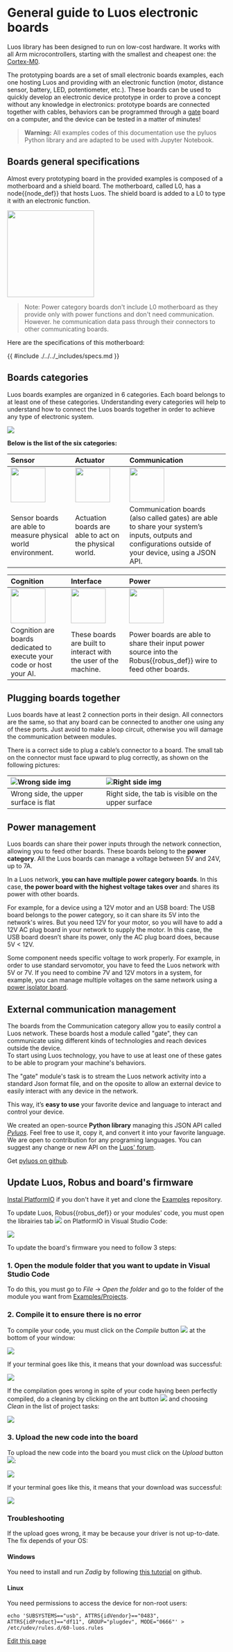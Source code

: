 # General guide to Luos electronic boards

Luos library has been designed to run on low-cost hardware. It works with all Arm microcontrollers, starting with the smallest and cheapest one: the <a href="https://developer.arm.com/ip-products/processors/cortex-m/cortex-m0" target="_blank">Cortex-M0</a>. 

The prototyping boards are a set of small electronic boards examples, each one hosting Luos and providing with an electronic function (motor, distance sensor, battery, LED, potentiometer, etc.). These boards can be used to quickly develop an electronic device prototype in order to prove a concept without any knowledge in electronics: prototype boards are connected together with cables, behaviors can be programmed through a [gate]({{boards_path}}/usb.md) board on a computer, and the device can be tested in a matter of minutes!

> **Warning:** All examples codes of this documentation use the pyluos Python library and are adapted to be used with Jupyter Notebook.

## Boards general specifications
Almost every prototyping board in the provided examples is composed of a motherboard and a shield board. The motherboard, called L0, has a <span class="cust_tooltip">node<span class="cust_tooltiptext">{{node_def}}</span></span> that hosts Luos. The shield board is added to a L0 to type it with an electronic function.

<img src="{{img_path}}/assembly.png" height="200px" />

> Note: Power category boards don't include L0 motherboard as they provide only with power functions and don't need communication. However. he communication data pass through their connectors to other communicating boards.

Here are the specifications of this motherboard:

{{ #include ./../../_includes/specs.md }}

## Boards categories
Luos boards examples are organized in 6 categories. Each board belongs to at least one of these categories. Understanding every categories will help to understand how to connect the Luos boards together in order to achieve any type of electronic system.

<img src="{{img_path}}/boards_example.png" height="" />

**Below is the list of the six categories:**

|Sensor|Actuator|Communication|
|:-|:-|:-|
|<img src="{{img_path}}/sticker-sensor.png" height="80" />|<img src="{{img_path}}/sticker-actuation.png" height="80" />|<img src="{{img_path}}/sticker-communication.png" height="80" />|
|Sensor boards are able to measure physical world environment.|Actuation boards are able to act on the physical world.|Communication boards (also called gates) are able to share your system’s inputs, outputs and configurations outside of your device, using a JSON API.|

|Cognition|Interface|Power|
|:-|:-|:-|
|<img src="{{img_path}}/sticker-cognition.png" height="80" />|<img src="{{img_path}}/sticker-interface.png" height="80" />|<img src="{{img_path}}/sticker-power.png" height="80" />|
|Cognition are boards dedicated to execute your code or host your AI.|These boards are built to interact with the user of the machine.|Power boards are able to share their input power source into the <span class="cust_tooltip">Robus<span class="cust_tooltiptext">{{robus_def}}</span></span> wire to feed other boards.|

<a name="plug"></a>
## Plugging boards together
Luos boards have at least 2 connection ports in their design. All connectors are the same, so that any board can be connected to another one using any of these ports. Just avoid to make a loop circuit, otherwise you will damage the communication between modules.

There is a correct side to plug a cable’s connector to a board. The small tab on the connector must face upward to plug correctly, as shown on the following pictures:

|![Wrong side img]({{img_path}}/plug-no.png)|![Right side img]({{img_path}}/plug-yes.png)|
|:-|:-|
|Wrong side, the upper surface is flat|Right side, the tab is visible on the upper surface|

## Power management
Luos boards can share their power inputs through the network connection, allowing you to feed other boards. These boards belong to the **power category**.
All the Luos boards can manage a voltage between 5V and 24V, up to 7A.

In a Luos network, **you can have multiple power category boards**. In this case, **the power board with the highest voltage takes over** and shares its power with other boards.

For example, for a device using a 12V motor and an USB board: The USB board belongs to the power category, so it can share its 5V into the network's wires. But you need 12V for your motor, so you will have to add a 12V AC plug board in your network to supply the motor. In this case, the USB board doesn’t share its power, only the AC plug board does, because 5V < 12V.

Some component needs specific voltage to work properly. For example, in order to use standard servomotor, you have to feed the Luos network with 5V or 7V. If you need to combine 7V and 12V motors in a system, for example, you can manage multiple voltages on the same network using a [power isolator board]({{boards_path}}/power-isolator.md).

## External communication management
The boards from the Communication category allow you to easily control a Luos network. These boards host a module called "gate", they can communicate using different kinds of technologies and reach devices outside the device.<br/>To start using Luos technology, you have to use at least one of these gates to be able to program your machine's behaviors.

The "gate" module's task is to stream the Luos network activity into a standard Json format file, and on the oposite to allow an external device to easily interact with any device in the network.

This way, it’s **easy to use** your favorite device and language to interact and control your device.

We created an open-source **Python library** managing this JSON API called [*Pyluos*](/pages/high/pyluos.md). Feel free to use it, copy it, and convert it into your favorite language. We are open to contribution for any programing languages. You can suggest any change or new API on the <a href="https://community.luos.io/" target="_blank">Luos' forum</a>.

Get <a href="https://github.com/Luos-io/Pyluos" target="_blank">pyluos on github</a>.

## Update Luos, Robus and board's firmware
[Instal PlatformIO](https://docs.luos.io/pages/low/dev-env.html) if you don't have it yet and clone the [Examples](https://github.com/Luos-io/Examples) repository.

To update Luos, <span class="cust_tooltip">Robus<span class="cust_tooltiptext">{{robus_def}}</span></span> or your modules' code, you must open the librairies tab ![]({{img_path}}/vscode-lib-button.png) on PlatformIO in Visual Studio Code:

![]({{img_path}}/Update_Luos_Robus_Modules.png)

To update the board's firmware you need to follow 3 steps:

### 1. Open the module folder that you want to update in Visual Studio Code
To do this, you must go to *File* -> *Open the folder* and go to the folder of the module you want from [Examples/Projects](https://github.com/Luos-io/Examples/tree/master/Projects).

### 2. Compile it to ensure there is no error
To compile your code, you must click on the *Compile* button ![]({{img_path}}/compile-button.png) at the bottom of your window:

![]({{img_path}}/compile.png)

If your terminal goes like this, it means that your download was successful:

![]({{img_path}}/compile_success.png)

If the compilation goes wrong in spite of your code having been perfectly compiled, do a cleaning by clicking on the ant button ![]({{img_path}}/vscode-ant-button.png) and choosing *Clean* in the list of project tasks:

![]({{img_path}}/clean.png)

### 3. Upload the new code into the board
To upload the new code into the board you must click on the *Upload* button ![]({{img_path}}/upload-button.png):

![]({{img_path}}/upload.png)

If your terminal goes like this, it means that your download was successful:

![]({{img_path}}/upload_success.png)

### Troubleshooting
If the upload goes wrong, it may be because your driver is not up-to-date. The fix depends of your OS:

#### Windows
You need to install and run *Zadig* by following <a href="https://github.com/profezzorn/ProffieOS/wiki/zadig" target="blank_">this tutorial</a> on github.

#### Linux
You need permissions to access the device for non-root users:
```
echo 'SUBSYSTEMS=="usb", ATTRS{idVendor}=="0483", ATTRS{idProduct}=="df11", GROUP="plugdev", MODE="0666"' > /etc/udev/rules.d/60-luos.rules
```

<div class="cust_edit_page"><a href="https://{{gh_path}}/pages/prototyping_boards/electronic-use.md">Edit this page</a></div>

